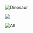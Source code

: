 ![Dinosaur](https://raw.githubusercontent.com/saadeghi/saadeghi/master/dino.gif)

<img src="https://repobeats.axiom.co/api/embed/f917a77cbbdeee19b87fa1f2f932895d1df18b71.svg" />

![Alt](https://repobeats.axiom.co/api/embed/36825f041cb01e6d18c3a1e729b360b33a3e3178.svg "Repobeats analytics image")
